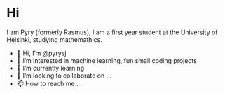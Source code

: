 # Hi

I am Pyry (formerly Rasmus), I am a first year student at the University of Helsinki, studying mathemathics. 

- 👋 Hi, I’m @pyrysj
- 👀 I’m interested in machine learning, fun small coding projects
- 🌱 I’m currently learning 
- 💞️ I’m looking to collaborate on ...
- 📫 How to reach me ...

<!---
pyrysj/pyrysj is a ✨ special ✨ repository because its `README.md` (this file) appears on your GitHub profile.
You can click the Preview link to take a look at your changes.
--->
